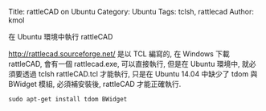 Title: rattleCAD on Ubuntu
Category: Ubuntu
Tags: tclsh, rattlecad
Author: kmol

在 Ubuntu 環境中執行 rattleCAD

<!-- PELICAN_END_SUMMARY -->

<http://rattlecad.sourceforge.net/> 是以 TCL 編寫的, 在 Windows 下載 rattleCAD, 會有一個 rattlecad.exe, 可以直接執行, 但是在 Ubuntu 環境中, 就必須要透過 tclsh rattleCAD.tcl 才能執行, 只是在 Ubuntu 14.04 中缺少了 tdom 與 BWidget 模組, 必須補安裝後, rattleCAD 才能正確執行.

~~~shell
sudo apt-get install tdom BWidget
~~~